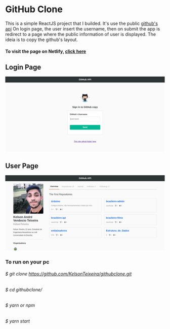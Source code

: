 # GitHub Clone

This is a simple ReactJS project that I builded. 
It's use the public [github's api](https://api.github.com/users)
On login page, the user insert the username, then on submit the app is redirect to a page where the public information of user is displayed.
The ideia is to copy the github's layout.

#### To visit the page on Netlify, [click here](https://clone-github.netlify.app/)

## Login Page

![login page](https://github.com/KelsonTeixeira/githubclone/blob/master/image-readme/gitclone1.png)



## User Page

![user page](https://github.com/KelsonTeixeira/githubclone/blob/master/image-readme/gitclone2.png)

### To run on your pc

###### $ git clone https://github.com/KelsonTeixeira/githubclone.git

###### $ cd githubclone/

###### $ yarn or npm

###### $ yarn start
